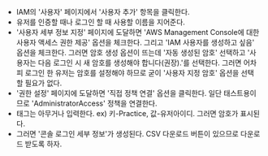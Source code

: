 - IAM의 '사용자' 페이지에서 '사용자 추가' 항목을 클릭한다.
- 유저를 인증할 때나 로그인 할 때 사용할 이름을 지어준다.
- '사용자 세부 정보 지정' 페이지에 도달하면 'AWS Management Console에 대한 사용자 액세스 권한 제공' 옵션을 체크한다. 그리고 'IAM 사용자를 생성하고 싶음' 옵션을 체크한다. 그러면 암호 생성 옵션이 뜨는데 '자동 생성된 암호' 선택하고 '사용자는 다음 로그인 시 새 암호를 생성해야 합니다(권장).'를 선택한다. 그러면 어차피 로그인 한 유저는 암호를 설정해야 하므로 굳이 '사용자 지정 암호' 옵션을 선택할 필요가 없다.
- '권한 설정' 페이지에 도달하면 '직접 정책 연결' 옵션을 클릭한다. 일단 태스트용이므로 'AdministratorAccess' 정책을 연결한다.
- 태그는 아무거나 입력한다. ex) 키-Practice, 값-유저아이디. 그러면 암호가 표시된다.
- 그러면 '콘솔 로그인 세부 정보'가 생성된다. CSV 다운로드 버튼이 있으므로 다운로드 받도록 하자.
